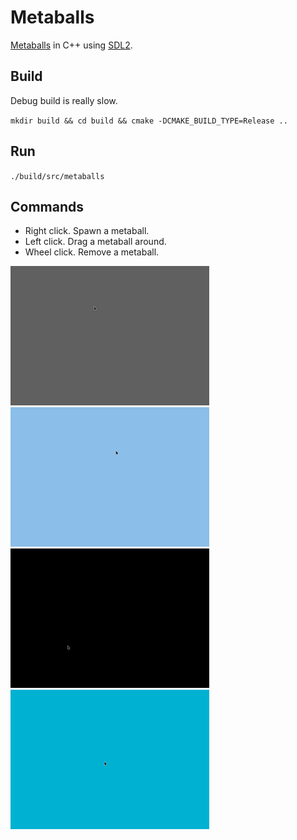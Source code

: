 # Metaballs

[Metaballs](https://en.wikipedia.org/wiki/Metaballs) in C++ using [SDL2](https://www.libsdl.org/).

## Build

Debug build is really slow.

`mkdir build && cd build && cmake -DCMAKE_BUILD_TYPE=Release ..`

## Run

`./build/src/metaballs`

## Commands

- Right click. Spawn a metaball.
- Left click. Drag a metaball around.
- Wheel click. Remove a metaball.

![alt-text](demos/demo_rings.gif)
![alt-text](demos/demo_rings_full.gif)
![alt-text](demos/demo_green.gif)
![alt-text](demos/demo.gif)
